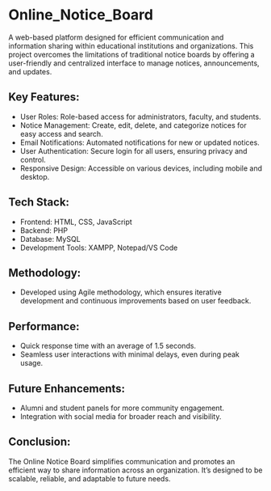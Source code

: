 # Online_Notice_Board

A web-based platform designed for efficient communication and information sharing within educational institutions and organizations. This project overcomes the limitations of traditional notice boards by offering a user-friendly and centralized interface to manage notices, announcements, and updates.

## Key Features:
- User Roles: Role-based access for administrators, faculty, and students.
- Notice Management: Create, edit, delete, and categorize notices for easy access and search.
- Email Notifications: Automated notifications for new or updated notices.
- User Authentication: Secure login for all users, ensuring privacy and control.
- Responsive Design: Accessible on various devices, including mobile and desktop.

## Tech Stack:

- Frontend: HTML, CSS, JavaScript
- Backend: PHP
- Database: MySQL
- Development Tools: XAMPP, Notepad/VS Code

## Methodology:
- Developed using Agile methodology, which ensures iterative development and continuous improvements based on user feedback.

## Performance:
- Quick response time with an average of 1.5 seconds.
- Seamless user interactions with minimal delays, even during peak usage.

## Future Enhancements:
- Alumni and student panels for more community engagement.
- Integration with social media for broader reach and visibility.
## Conclusion:

The Online Notice Board simplifies communication and promotes an efficient way to share information across an organization. It’s designed to be scalable, reliable, and adaptable to future needs.
